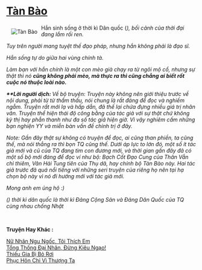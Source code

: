 <a href="https://utruyen.com/tan-bao/917/" title="Tàn Bào"><h1>Tàn Bào</h1></a><div style="display:table"><img align="right" style="float: left; padding: 10px;" src="https://utruyen.com/images/story/200x260/tan-bao.jpg" alt="Tàn Bào">Hắn sinh sống ở thời kì Dân quốc (*), bối cảnh của thời đại đang lắm rối ren.<p></p>Tuy trên người mang tuyệt thế đạo pháp, nhưng hắn không phải là đạo sĩ.<p></p>Hắn sống tự do giữa hai vùng chính tà.<p></p>Làm bạn với hắn chính là một con mèo già chạy ra từ ngôi mộ cổ, nhưng sự thật thì nó <b>cũng không phải mèo, mà thực ra thì cũng chẳng ai biết rốt cuộc nó thuộc loài nào.<p></p></b><b><p></p><i>**Lời người dịch: </i></b><i>Về bộ truyện: Truyện này không nên giới thiệu trước về nội dung, phải từ từ thẩm thấu, nói chung là rất đáng để đọc và nghiềm ngẫm. T</i><i>ruyện rất mới lạ và hấp dẫn, đã thế lại chứa đựng nhiều giá trị nhân văn. Truyện thể hiện thái độ công bằng của tác giả với sự thật chứ không kỳ thị hay phẫn thanh như đa số tác giả hiện giờ. Vì vậy </i><i>nghiêm cấm những bạn nghiện YY và miễn bàn vấn đề chính trị ở đây.</i><p></p><i>Note: </i><i>Gần đây thật sự không có truyện để đọc, ai cũng than phiền, ta cũng thế, mà nói thẳng ra thì bọn TQ cũng thế. </i><i>Dưới áp lực to lớn đó, một số ít tác giả mới và cũ</i><i> của TQ </i><i>đang tìm con đương mới, và thời gian gần đây đã có một số bộ mới đáng để đọc ví như bộ: Bạch Cốt Đạo Cung của Thân Vẫn chỉ thiêm, Vân Hải Tung tiên của Thụ dã, hay chính bộ Tàn Bào này. Hai tác giả trước đã quá nổi tiếng với những seri truyện của riêng họ nên t</i><i>ại hạ chọn bộ này vì nó đi hướng mới với tác giả mới.</i><p></p><p></p><i>Mong anh em ủng hộ :)<p></p></i><i>(*) thời kì dân quốc là thời kì Đảng Cộng Sản và Đảng Dân Quốc của TQ cùng nhau chống Nhật<p></p></i></div><p><br><b>Truyện Hay Khác :</b></p><a href="https://utruyen.com/nu-nhan-ngu-ngoc-toi-thich-em/17056/" alt="Nữ Nhân Ngu Ngốc, Tôi Thích Em">Nữ Nhân Ngu Ngốc, Tôi Thích Em</a><br/><a href="https://github.com/quanluxury/ngontinhhot/tree/master/truyenhay/17435/" alt="Tổng Thống Đại Nhân, Đừng Kiêu Ngạo!">Tổng Thống Đại Nhân, Đừng Kiêu Ngạo!</a><br/><a href="https://github.com/quanluxury/truyenhot/tree/master/truyenhay/2125/" alt="Thiếu Gia Bị Bỏ Rơi">Thiếu Gia Bị Bỏ Rơi</a><br/><a href="https://dammyh.wordpress.com/2019/11/07/phuc-hon-chi-vi-thuong-ta/" alt="Phục Hôn Chỉ Vì Thượng Ta">Phục Hôn Chỉ Vì Thượng Ta</a><br/>